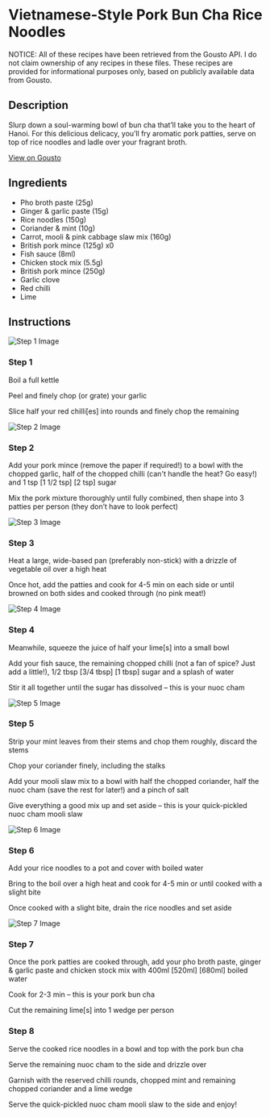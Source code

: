 # Vietnamese-Style Pork Bun Cha Rice Noodles

NOTICE: All of these recipes have been retrieved from the Gousto API. I do not claim ownership of any recipes in these files. These recipes are provided for informational purposes only, based on publicly available data from Gousto.

## Description

Slurp down a soul-warming bowl of bun cha that’ll take you to the heart of Hanoi. For this delicious delicacy, you’ll fry aromatic pork patties, serve on top of rice noodles and ladle over your fragrant broth.

[View on Gousto](https://www.gousto.co.uk/recipes/cookbook/se-asia-vietnamese-style-pork-bun-cha-rice-noodles)

## Ingredients

- Pho broth paste (25g)
- Ginger & garlic paste (15g)
- Rice noodles (150g)
- Coriander & mint (10g)
- Carrot, mooli & pink cabbage slaw mix (160g)
- British pork mince (125g) x0
- Fish sauce (8ml)
- Chicken stock mix (5.5g)
- British pork mince (250g)
- Garlic clove
- Red chilli
- Lime

## Instructions

![Step 1 Image](https://production-media.gousto.co.uk/cms/recipe-step-image/Step-1-1723639191958-x200.jpg)

### Step 1

Boil a full kettle

Peel and finely chop (or grate) your garlic

Slice half your red chilli[es] into rounds and finely chop the remaining

![Step 2 Image](https://production-media.gousto.co.uk/cms/recipe-step-image/Step-2-1723639194880-x200.jpg)

### Step 2

Add your pork mince (remove the paper if required!) to a bowl with the chopped garlic, half of the chopped chilli (can't handle the heat? Go easy!) and 1 tsp <span class="text-purple">[1 1/2 tsp] </span><span class="text-danger">[2 tsp]</span> sugar

Mix the pork mixture thoroughly until fully combined, then shape into 3 patties per person (they don’t have to look perfect)

![Step 3 Image](https://production-media.gousto.co.uk/cms/recipe-step-image/Step-3-1723639198708-x200.jpg)

### Step 3

Heat a large, wide-based pan (preferably non-stick) with a drizzle of vegetable oil over a high heat

Once hot, add the patties and cook for 4-5 min on each side or until browned on both sides and cooked through (no pink meat!)

![Step 4 Image](https://production-media.gousto.co.uk/cms/recipe-step-image/Step-4-1723639202023-x200.jpg)

### Step 4

Meanwhile, squeeze the juice of half your lime[s] into a small bowl

Add your fish sauce, the remaining chopped chilli (not a fan of spice? Just add a little!), 1/2 tbsp <span class="text-purple">[3/4 tbsp]</span> <span class="text-danger">[1 tbsp]</span> sugar and a splash of water

Stir it all together until the sugar has dissolved – this is your nuoc cham

![Step 5 Image](https://production-media.gousto.co.uk/cms/recipe-step-image/Step-5-1723639205174-x200.jpg)

### Step 5

Strip your mint leaves from their stems and chop them roughly, discard the stems

Chop your coriander finely, including the stalks

Add your mooli slaw mix to a bowl with half the chopped coriander, half the nuoc cham (save the rest for later!) and a pinch of salt

Give everything a good mix up and set aside – this is your quick-pickled nuoc cham mooli slaw

![Step 6 Image](https://production-media.gousto.co.uk/cms/recipe-step-image/Step-6-1723639208328-x200.jpg)

### Step 6

Add your rice noodles to a pot and cover with boiled water

Bring to the boil over a high heat and cook for 4-5 min or until cooked with a slight bite

Once cooked with a slight bite, drain the rice noodles and set aside

![Step 7 Image](https://production-media.gousto.co.uk/cms/recipe-step-image/Step-7-1723639211097-x200.jpg)

### Step 7

Once the pork patties are cooked through, add your pho broth paste, ginger & garlic paste and chicken stock mix with 400ml <span class="text-purple">[520ml]</span><span class="text-danger"> [680ml] </span>boiled water

Cook for 2-3 min – this is your pork bun cha

Cut the remaining lime[s] into 1 wedge per person

### Step 8

Serve the cooked rice noodles in a bowl and top with the pork bun cha

Serve the remaining nuoc cham to the side and drizzle over

Garnish with the reserved chilli rounds, chopped mint and remaining chopped coriander and a lime wedge

Serve the quick-pickled nuoc cham mooli slaw to the side and enjoy!

